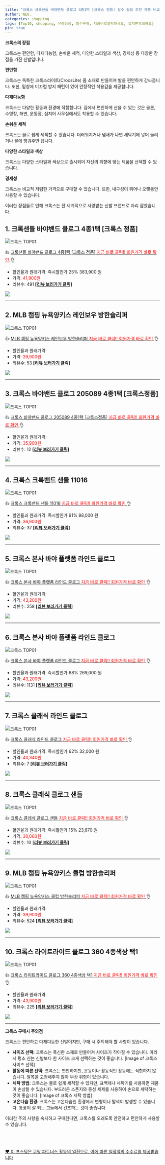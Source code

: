 ```yaml
---
title: "크록스 크록샌들 바야밴드 클로그 4종1택 [크록스 정품] 필수 필요 추천 제품 비교 최저 가격 비교 장점 구매 후기 구매평"
author: NEO.
categories: shopping
tags: [Top10, shopping, 유행상품, 필수구매, 지금바로클릭하세요, 놓치면후회해요]
pin: true
---
```

**크록스의 장점**

크록스는 편안함, 다재다능함, 손쉬운 세척, 다양한 스타일과 색상, 경제성 등 다양한 장점을 가진 신발입니다.

**편안함**

크록스는 독특한 크록스라이트(CrocsLite) 폼 소재로 만들어져 발을 편안하게 감싸줍니다. 또한, 밑창에 미끄럼 방지 패턴이 있어 안정적인 착용감을 제공합니다.

**다재다능함**

크록스는 다양한 활동과 환경에 적합합니다. 집에서 편안하게 신을 수 있는 것은 물론, 수영장, 해변, 운동장, 심지어 사무실에서도 착용할 수 있습니다.

**손쉬운 세척**

크록스는 물로 쉽게 세척할 수 있습니다. 더러워지거나 냄새가 나면 세탁기에 넣어 돌리거나 물에 헹궈주면 됩니다.

**다양한 스타일과 색상**

크록스는 다양한 스타일과 색상으로 출시되어 자신의 취향에 맞는 제품을 선택할 수 있습니다.

**경제성**

크록스는 비교적 저렴한 가격으로 구매할 수 있습니다. 또한, 내구성이 뛰어나 오랫동안 사용할 수 있습니다.

이러한 장점들로 인해 크록스는 전 세계적으로 사랑받는 신발 브랜드로 자리 잡았습니다.

   

## 1. 크록샌들 바야밴드 클로그 4종1택 [크록스 정품]

![크록스 TOP01](https://thumbnail10.coupangcdn.com/thumbnails/remote/490x490ex/image/vendor_inventory/d578/9e8fa59ce312243099e07fcf452862d2af56faf877793d1946a5de4c157e.jpg)


👍 [크록샌들 바야밴드 클로그 4종1택 [크록스 정품] <font color=red> 지금 바로 클릭!! 회원가격 바로 확인 </font> ](https://link.coupang.com/re/AFFSDP?lptag=AF3617701&subid=GithubCoopas&pageKey=7338646154&traceid=V0-153&itemId=18856650034&vendorItemId=87121045962) 👌 


- 할인율과 원래가격: 즉시할인가 25%  383,900   원
- 가격: <span style='color:red'>41,900원</span>
- 리뷰수: 491  [**[리뷰 보러가기 클릭]**](https://link.coupang.com/re/AFFSDP?lptag=AF3617701&subid=GithubCoopas&pageKey=7338646154&traceid=V0-153&itemId=18856650034&vendorItemId=87121045962)

[![](/discount_price.png)](https://link.coupang.com/re/AFFSDP?lptag=AF3617701&subid=GithubCoopas&pageKey=7338646154&traceid=V0-153&itemId=18856650034&vendorItemId=87121045962)

---


   

## 2. MLB 캠핑 뉴욕양키스 레인보우 방한슬리퍼

![크록스 TOP01](https://thumbnail8.coupangcdn.com/thumbnails/remote/490x490ex/image/vendor_inventory/d5f1/6f475ee3d25775e16c7d649fd9f6474f9fa85c9429a17e94190a25542eb6.jpg)


👍 [MLB 캠핑 뉴욕양키스 레인보우 방한슬리퍼 <font color=red> 지금 바로 클릭!! 회원가격 바로 확인 </font> ](https://link.coupang.com/re/AFFSDP?lptag=AF3617701&subid=GithubCoopas&pageKey=7680437626&traceid=V0-153&itemId=20512871011&vendorItemId=83203619693) 👌 


- 할인율과 원래가격: 
- 가격: <span style='color:red'>39,900원</span>
- 리뷰수: 53  [**[리뷰 보러가기 클릭]**](https://link.coupang.com/re/AFFSDP?lptag=AF3617701&subid=GithubCoopas&pageKey=7680437626&traceid=V0-153&itemId=20512871011&vendorItemId=83203619693)

[![](/discount_price.png)](https://link.coupang.com/re/AFFSDP?lptag=AF3617701&subid=GithubCoopas&pageKey=7680437626&traceid=V0-153&itemId=20512871011&vendorItemId=83203619693)

---


   

## 3. 크록스 바야밴드 클로그 205089 4종1택 [크록스정품]

![크록스 TOP01](https://thumbnail10.coupangcdn.com/thumbnails/remote/490x490ex/image/vendor_inventory/c440/d3a3a778fb2a729e36087e896718f426a3b6d307200ea055e10757b8c49d.jpg)


👍 [크록스 바야밴드 클로그 205089 4종1택 [크록스정품] <font color=red> 지금 바로 클릭!! 회원가격 바로 확인 </font> ](https://link.coupang.com/re/AFFSDP?lptag=AF3617701&subid=GithubCoopas&pageKey=7375316719&traceid=V0-153&itemId=19034700685&vendorItemId=86419599789) 👌 


- 할인율과 원래가격: 
- 가격: <span style='color:red'>35,900원</span>
- 리뷰수: 12  [**[리뷰 보러가기 클릭]**](https://link.coupang.com/re/AFFSDP?lptag=AF3617701&subid=GithubCoopas&pageKey=7375316719&traceid=V0-153&itemId=19034700685&vendorItemId=86419599789)

[![](/discount_price.png)](https://link.coupang.com/re/AFFSDP?lptag=AF3617701&subid=GithubCoopas&pageKey=7375316719&traceid=V0-153&itemId=19034700685&vendorItemId=86419599789)

---


   

## 4. 크록스 크록밴드 샌들 11016

![크록스 TOP01](https://thumbnail7.coupangcdn.com/thumbnails/remote/490x490ex/image/retail/images/2023/08/31/16/4/9c2caa51-1975-4871-a932-ba544319f200.png)


👍 [크록스 크록밴드 샌들 11016 <font color=red> 지금 바로 클릭!! 회원가격 바로 확인 </font> ](https://link.coupang.com/re/AFFSDP?lptag=AF3617701&subid=GithubCoopas&pageKey=6572619941&traceid=V0-153&itemId=19943829712&vendorItemId=87043001475) 👌 


- 할인율과 원래가격: 즉시할인가 91%  98,000   원
- 가격: <span style='color:red'>36,900원</span>
- 리뷰수: 37  [**[리뷰 보러가기 클릭]**](https://link.coupang.com/re/AFFSDP?lptag=AF3617701&subid=GithubCoopas&pageKey=6572619941&traceid=V0-153&itemId=19943829712&vendorItemId=87043001475)

[![](/discount_price.png)](https://link.coupang.com/re/AFFSDP?lptag=AF3617701&subid=GithubCoopas&pageKey=6572619941&traceid=V0-153&itemId=19943829712&vendorItemId=87043001475)

---


   

## 5. 크록스 본사 바야 플랫폼 라인드 클로그

![크록스 TOP01](https://thumbnail9.coupangcdn.com/thumbnails/remote/490x490ex/image/vendor_inventory/10f8/aa4e94a1cc701e493163fd02bc4c7e4ba0389f909f34e62f147f466626ad.jpg)


👍 [크록스 본사 바야 플랫폼 라인드 클로그 <font color=red> 지금 바로 클릭!! 회원가격 바로 확인 </font> ](https://link.coupang.com/re/AFFSDP?lptag=AF3617701&subid=GithubCoopas&pageKey=7563293875&traceid=V0-153&itemId=19930721749&vendorItemId=87030268804) 👌 


- 할인율과 원래가격: 
- 가격: <span style='color:red'>43,200원</span>
- 리뷰수: 258  [**[리뷰 보러가기 클릭]**](https://link.coupang.com/re/AFFSDP?lptag=AF3617701&subid=GithubCoopas&pageKey=7563293875&traceid=V0-153&itemId=19930721749&vendorItemId=87030268804)

[![](/discount_price.png)](https://link.coupang.com/re/AFFSDP?lptag=AF3617701&subid=GithubCoopas&pageKey=7563293875&traceid=V0-153&itemId=19930721749&vendorItemId=87030268804)

---


   

## 6. 크록스 본사 바야 플랫폼 라인드 클로그

![크록스 TOP01](https://thumbnail9.coupangcdn.com/thumbnails/remote/490x490ex/image/vendor_inventory/f7b6/55aa25996f2ae530d318ec2baa6679a2ca4e57c9457d40813571484bf3c2.jpg)


👍 [크록스 본사 바야 플랫폼 라인드 클로그 <font color=red> 지금 바로 클릭!! 회원가격 바로 확인 </font> ](https://link.coupang.com/re/AFFSDP?lptag=AF3617701&subid=GithubCoopas&pageKey=7563293875&traceid=V0-153&itemId=19930721755&vendorItemId=87030268829) 👌 


- 할인율과 원래가격: 즉시할인가 68%  269,000   원
- 가격: <span style='color:red'>43,200원</span>
- 리뷰수: 1131  [**[리뷰 보러가기 클릭]**](https://link.coupang.com/re/AFFSDP?lptag=AF3617701&subid=GithubCoopas&pageKey=7563293875&traceid=V0-153&itemId=19930721755&vendorItemId=87030268829)

[![](/discount_price.png)](https://link.coupang.com/re/AFFSDP?lptag=AF3617701&subid=GithubCoopas&pageKey=7563293875&traceid=V0-153&itemId=19930721755&vendorItemId=87030268829)

---


   

## 7. 크록스 클래식 라인드 클로그

![크록스 TOP01](https://thumbnail6.coupangcdn.com/thumbnails/remote/490x490ex/image/rs_quotation_api/wfa2owmv/dd68de89978943cbaf15d9cab1b80102.jpg)


👍 [크록스 클래식 라인드 클로그 <font color=red> 지금 바로 클릭!! 회원가격 바로 확인 </font> ](https://link.coupang.com/re/AFFSDP?lptag=AF3617701&subid=GithubCoopas&pageKey=7383094864&traceid=V0-153&itemId=19071880609&vendorItemId=86194496344) 👌 


- 할인율과 원래가격: 즉시할인가 62%  32,000   원
- 가격: <span style='color:red'>40,340원</span>
- 리뷰수: 7  [**[리뷰 보러가기 클릭]**](https://link.coupang.com/re/AFFSDP?lptag=AF3617701&subid=GithubCoopas&pageKey=7383094864&traceid=V0-153&itemId=19071880609&vendorItemId=86194496344)

[![](/discount_price.png)](https://link.coupang.com/re/AFFSDP?lptag=AF3617701&subid=GithubCoopas&pageKey=7383094864&traceid=V0-153&itemId=19071880609&vendorItemId=86194496344)

---


   

## 8. 크록스 클래식 클로그 샌들

![크록스 TOP01](https://thumbnail10.coupangcdn.com/thumbnails/remote/490x490ex/image/retail/images/2023/04/12/9/0/1db1990c-b5a9-4f44-a9e9-40d7cc39645a.jpg)


👍 [크록스 클래식 클로그 샌들 <font color=red> 지금 바로 클릭!! 회원가격 바로 확인 </font> ](https://link.coupang.com/re/AFFSDP?lptag=AF3617701&subid=GithubCoopas&pageKey=1343337477&traceid=V0-153&itemId=18502024332&vendorItemId=85641248067) 👌 


- 할인율과 원래가격: 즉시할인가 15%  23,670   원
- 가격: <span style='color:red'>30,060원</span>
- 리뷰수: 10  [**[리뷰 보러가기 클릭]**](https://link.coupang.com/re/AFFSDP?lptag=AF3617701&subid=GithubCoopas&pageKey=1343337477&traceid=V0-153&itemId=18502024332&vendorItemId=85641248067)

[![](/discount_price.png)](https://link.coupang.com/re/AFFSDP?lptag=AF3617701&subid=GithubCoopas&pageKey=1343337477&traceid=V0-153&itemId=18502024332&vendorItemId=85641248067)

---


   

## 9. MLB 캠핑 뉴욕양키스 클럽 방한슬리퍼

![크록스 TOP01](https://thumbnail6.coupangcdn.com/thumbnails/remote/490x490ex/image/vendor_inventory/7b90/05920488bfa64036dcbcc44b53b7d86ed9d838458651d3fa702a7311a93e.jpg)


👍 [MLB 캠핑 뉴욕양키스 클럽 방한슬리퍼 <font color=red> 지금 바로 클릭!! 회원가격 바로 확인 </font> ](https://link.coupang.com/re/AFFSDP?lptag=AF3617701&subid=GithubCoopas&pageKey=7680280584&traceid=V0-153&itemId=20511964050&vendorItemId=83370274325) 👌 


- 할인율과 원래가격: 
- 가격: <span style='color:red'>39,900원</span>
- 리뷰수: 524  [**[리뷰 보러가기 클릭]**](https://link.coupang.com/re/AFFSDP?lptag=AF3617701&subid=GithubCoopas&pageKey=7680280584&traceid=V0-153&itemId=20511964050&vendorItemId=83370274325)

[![](/discount_price.png)](https://link.coupang.com/re/AFFSDP?lptag=AF3617701&subid=GithubCoopas&pageKey=7680280584&traceid=V0-153&itemId=20511964050&vendorItemId=83370274325)

---


   

## 10. 크록스 라이트라이드 클로그 360 4종색상 택1

![크록스 TOP01](https://thumbnail8.coupangcdn.com/thumbnails/remote/490x490ex/image/vendor_inventory/9a9f/8b5c580b103df6480fdf9d905ac2277adb1d17dc675d4659ffdfb89af0fc.jpg)


👍 [크록스 라이트라이드 클로그 360 4종색상 택1 <font color=red> 지금 바로 클릭!! 회원가격 바로 확인 </font> ](https://link.coupang.com/re/AFFSDP?lptag=AF3617701&subid=GithubCoopas&pageKey=7530870043&traceid=V0-153&itemId=19773060349&vendorItemId=86717531726) 👌 


- 할인율과 원래가격: 
- 가격: <span style='color:red'>43,900원</span>
- 리뷰수: 225  [**[리뷰 보러가기 클릭]**](https://link.coupang.com/re/AFFSDP?lptag=AF3617701&subid=GithubCoopas&pageKey=7530870043&traceid=V0-153&itemId=19773060349&vendorItemId=86717531726)

[![](/discount_price.png)](https://link.coupang.com/re/AFFSDP?lptag=AF3617701&subid=GithubCoopas&pageKey=7530870043&traceid=V0-153&itemId=19773060349&vendorItemId=86717531726)

---
**크록스 구매시 주의점**

크록스는 편안하고 다재다능한 신발이지만, 구매 시 주의해야 할 사항이 있습니다.

* **사이즈 선택:** 크록스는 푹신한 소재로 만들어져 사이즈가 작아질 수 있습니다. 따라서 평소 신는 신발보다 한 사이즈 크게 선택하는 것이 좋습니다.
[Image of 크록스 사이즈 선택]
* **활동에 따른 선택:** 크록스는 편안하지만, 운동이나 활동적인 활동에는 적합하지 않습니다. 발목을 고정해주지 않아 부상 위험이 있습니다.
* **세탁 방법:** 크록스는 물로 쉽게 세척할 수 있지만, 표백제나 세탁기를 사용하면 제품이 손상될 수 있습니다. 부드러운 스폰지와 중성 세제를 사용하여 손으로 세탁하는 것이 좋습니다.
[Image of 크록스 세탁 방법]
* **고온다습 환경:** 크록스는 고온다습한 환경에서 변형이나 탈색이 발생할 수 있습니다. 통풍이 잘 되는 그늘에서 건조하는 것이 좋습니다.

이러한 주의 사항을 숙지하고 구매한다면, 크록스를 오래도록 안전하고 편안하게 사용할 수 있습니다.<br><br><br><br><br> [ ❤  이 포스팅은 쿠팡 파트너스 활동의 일환으로, 이에 따른 일정액의 수수료를 제공받습니다](https://link.coupang.com/a/bcEFyh)